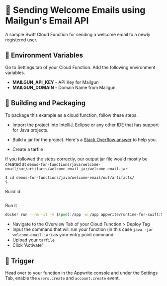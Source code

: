 # 📧 Sending Welcome Emails using Mailgun's Email API
A sample Swift Cloud Function for sending a welcome email to a newly registered user.

## 📝 Environment Variables
Go to Settings tab of your Cloud Function. Add the following environment variables.

* **MAILGUN_API_KEY** - API Key for Mailgun 
* **MAILGUN_DOMAIN** - Domain Name from Mailgun

## 🚀 Building and Packaging

To package this example as a cloud function, follow these steps.

* Import the project into IntelliJ, Eclipse or any other IDE that has support for Java projects. 


* Build a jar for the project. Here's a [Stack Overflow answer](https://stackoverflow.com/questions/1082580/how-to-build-jars-from-intellij-properly) to help you.

* Create a tarfile

If you followed the steps correctly, our output jar file would mostly be created at `demos-for-functions/java/welcome-email/out/artifacts/welcome_email_jar/welcome_email.jar`

```bash
$ cd demos-for-functions/java/welcome-email/out/artifacts/
$ 
```


Build id 

```sh

```



Run it 

```sh
docker run --rm -it -v $(pwd):/app -w /app appwrite/runtime-for-swift:5.5 .build/x86_64-unknown-linux-gnu/debug/WelcomeEmail
```

* Navigate to the Overview Tab of your Cloud Function > Deploy Tag
* Input the command that will run your function (in this case `java -jar welcome-email.jar`) as your entry point command
* Upload your `tarfile` 
* Click 'Activate'

## 🎯 Trigger

Head over to your function in the Appwrite console and under the Settings Tab, enable the `users.create` and `account.create` event.
